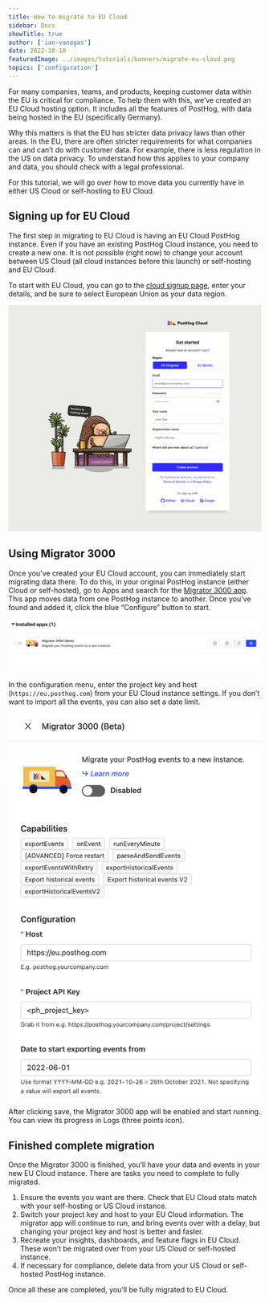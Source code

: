 ```yaml
---
title: How to migrate to EU Cloud
sidebar: Docs
showTitle: true
author: ['ian-vanagas']
date: 2022-10-10
featuredImage: ../images/tutorials/banners/migrate-eu-cloud.png
topics: ['configuration']
---
```


For many companies, teams, and products, keeping customer data within the EU is critical for compliance. To help them with this, we’ve created an EU Cloud hosting option. It includes all the features of PostHog, with data being hosted in the EU (specifically Germany).

Why this matters is that the EU has stricter data privacy laws than other areas. In the EU, there are often stricter requirements for what companies can and can’t do with customer data. For example, there is less regulation in the US on data privacy. To understand how this applies to your company and data, you should check with a legal professional.

For this tutorial, we will go over how to move data you currently have in either US Cloud or self-hosting to EU Cloud.

## Signing up for EU Cloud

The first step in migrating to EU Cloud is having an EU Cloud PostHog instance. Even if you have an existing PostHog Cloud instance, you need to create a new one. It is not possible (right now) to change your account between US Cloud (all cloud instances before this launch) or self-hosting and EU Cloud.

To start with EU Cloud, you can go to the [cloud signup page](https://app.posthog.com/signup), enter your details, and be sure to select European Union as your data region.

![EU Cloud signup](../images/tutorials/migrate-eu-cloud/signup.png)

## Using Migrator 3000

Once you’ve created your EU Cloud account, you can immediately start migrating data there. To do this, in your original PostHog instance (either Cloud or self-hosted), go to Apps and search for the [Migrator 3000 app](https://posthog.com/docs/apps/migrator-3000). This app moves data from one PostHog instance to another. Once you've found and added it, click the blue “Configure” button to start.

![Migrator 3000 app](../images/tutorials/migrate-eu-cloud/migrator-app.png)

In the configuration menu, enter the project key and host (`https://eu.posthog.com`) from your EU Cloud instance settings. If you don’t want to import all the events, you can also set a date limit.

![Migrator 3000 config](../images/tutorials/migrate-eu-cloud/migrator-config.png)

After clicking save, the Migrator 3000 app will be enabled and start running. You can view its progress in Logs (three points icon).

## Finished complete migration

Once the Migrator 3000 is finished, you’ll have your data and events in your new EU Cloud instance. There are tasks you need to complete to fully migrated.

1. Ensure the events you want are there. Check that EU Cloud stats match with your self-hosting or US Cloud instance.
2. Switch your project key and host to your EU Cloud information. The migrator app will continue to run, and bring events over with a delay, but changing your project key and host is better and faster.
3. Recreate your insights, dashboards, and feature flags in EU Cloud. These won’t be migrated over from your US Cloud or self-hosted instance.
4. If necessary for compliance, delete data from your US Cloud or self-hosted PostHog instance.

Once all these are completed, you’ll be fully migrated to EU Cloud.